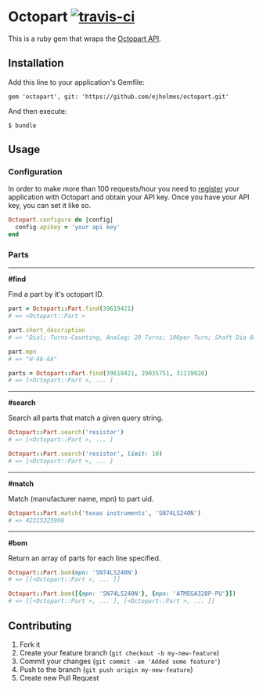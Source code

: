 # Octopart [![travis-ci](https://secure.travis-ci.org/ejholmes/octopart.png)](https://secure.travis-ci.org/ejholmes/octopart)

This is a ruby gem that wraps the [Octopart API](http://octopart.com/api/documentation).

## Installation

Add this line to your application's Gemfile:

    gem 'octopart', git: 'https://github.com/ejholmes/octopart.git'

And then execute:

    $ bundle

## Usage

### Configuration

In order to make more than 100 requests/hour you need to [register](http://octopart.com/api/signin?continue_to=http%3A//octopart.com/api/register)
your application with Octopart and obtain your API key. Once you have your API key, you can set it like so.

```ruby
Octopart.configure do |config|
  config.apikey = 'your api key'
end
```

### Parts

* * *

**#find**

Find a part by it's octopart ID.

```ruby
part = Octopart::Part.find(39619421)
# => <Octopart::Part >

part.short_description
# => "Dial; Turns-Counting, Analog; 20 Turns; 100per Turn; Shaft Dia 0.25in"

part.mpn
# => "H-46-6A"

parts = Octopart::Part.find(39619421, 29035751, 31119928)
# => [<Octopart::Part >, ... ]
```

* * *

**#search**

Search all parts that match a given query string.

```ruby
Octopart::Part.search('resistor')
# => [<Octopart::Part >, ... ]

Octopart::Part.search('resistor', limit: 10)
# => [<Octopart::Part >, ... ]
```

* * *

**#match**

Match (manufacturer name, mpn) to part uid.

```ruby
Octopart::Part.match('texas instruments', 'SN74LS240N')
# => 42315325996
```

* * *

**#bom**

Return an array of parts for each line specified.

```ruby
Octopart::Part.bom(mpn: 'SN74LS240N')
# => [[<Octopart::Part >, ... ]]

Octopart::Part.bom([{mpn: 'SN74LS240N'}, {mpn: 'ATMEGA328P-PU'}])
# => [[<Octopart::Part >, ... ], [<Octopart::Part >, ... ]]
```

## Contributing

1. Fork it
2. Create your feature branch (`git checkout -b my-new-feature`)
3. Commit your changes (`git commit -am 'Added some feature'`)
4. Push to the branch (`git push origin my-new-feature`)
5. Create new Pull Request

